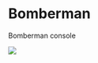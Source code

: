 # Bomberman
Bomberman console

![](https://1.downloader.disk.yandex.ru/preview/7172c295b91fc24a8883d913f1922d87089dceb6efeac9f73b59b15e26c85cd4/inf/0ixbvio13lr7I481EMfvWORbM-Pcx5AT4nID1d9eoM5KBmFO39qVGf4cloub_XjgNU14F8d_RwyjCqFu9s-SfA%3D%3D?uid=280131803&filename=gameplay.png&disposition=inline&hash=&limit=0&content_type=image%2Fpng&tknv=v2&size=1280x851)
